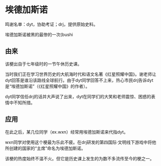 # 埃德加斯诺

鸣谢名单：dyt，协助考证；drj，提供原始史料。

埃德加斯诺被黑的最惨的一次(bushi

## 由来

该梗出自于七年级时的一节午休历史课。

当时我们正在学习世界历史的大航海时代和语文名著《红星照耀中国》。谢老师让dyt回答是谁沿该路线全球航行。由于dyt同学回答不上来，热心市民drj告诉dyt是“埃德加斯诺”（《红星照耀中国》的作者）。

dyt同学信任drj的话并大声说了出来，dyt在同学们的大笑和老师震惊、困惑的表情中不知所措。

## 应用

在此之后，某几位同学（ex.wxn）经常用埃德加斯诺来代指dyt。

wxn同学对使用这个梗最为乐此不疲。在drj研发的第四国际·文明线下游戏中将他所创建的国家的“主席”命名为埃德加斯诺。

该梗的热度始终不温不火。但它是历史课上发生的为数不多流传至今的梗之一。

